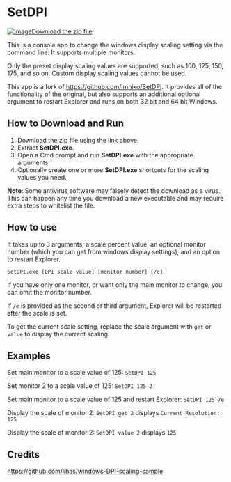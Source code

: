 # SetDPI

[![image](https://user-images.githubusercontent.com/79026235/152910441-59ba653c-5607-4f59-90c0-bc2851bf2688.png)Download the zip file](https://github.com/LesFerch/SetDPI/releases/download/1.1.0/SetDPI.zip)

This is a console app to change the windows display scaling setting via the command line. It supports multiple monitors.

Only the preset display scaling values are supported, such as 100, 125, 150, 175, and so on. Custom display scaling values cannot be used.

This app is a fork of <https://github.com/imniko/SetDPI>. It provides all of the functionality of the original, but also supports an additional optional argument to restart Explorer and runs on both 32 bit and 64 bit Windows.

## How to Download and Run

1. Download the zip file using the link above.
2. Extract **SetDPI.exe**.
3. Open a Cmd prompt and run **SetDPI.exe** with the appropriate arguments.
5. Optionally create one or more **SetDPI.exe** shortcuts for the scaling values you need.

**Note**: Some antivirus software may falsely detect the download as a virus. This can happen any time you download a new executable and may require extra steps to whitelist the file.

## How to use

It takes up to 3 arguments, a scale percent value, an optional monitor number (which you can get from windows display settings), and an option to restart Explorer.

`SetDPI.exe [DPI scale value] [monitor number] [/e]`

If you have only one monitor, or want only the main monitor to change, you can omit the monitor number.

If `/e` is provided as the second or third argument, Explorer will be restarted after the scale is set.

To get the current scale setting, replace the scale argument with `get` or `value` to display the current scaling.

## Examples

Set main monitor to a scale value of 125:	`SetDPI 125`

Set monitor 2 to a scale value of 125:	`SetDPI 125 2`

Set main monitor to a scale value of 125 and restart Explorer:	`SetDPI 125 /e`

Display the scale of monitor 2: `SetDPI get 2` displays `Current Resolution: 125`

Display the scale of monitor 2: `SetDPI value 2` displays `125`

## Credits

<https://github.com/lihas/windows-DPI-scaling-sample>
